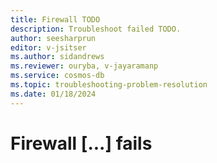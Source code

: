 ```yaml
---
title: Firewall TODO
description: Troubleshoot failed TODO.
author: seesharprun
editor: v-jsitser
ms.author: sidandrews
ms.reviewer: ouryba, v-jayaramanp
ms.service: cosmos-db
ms.topic: troubleshooting-problem-resolution
ms.date: 01/18/2024
---
```


# Firewall \[...\] fails
